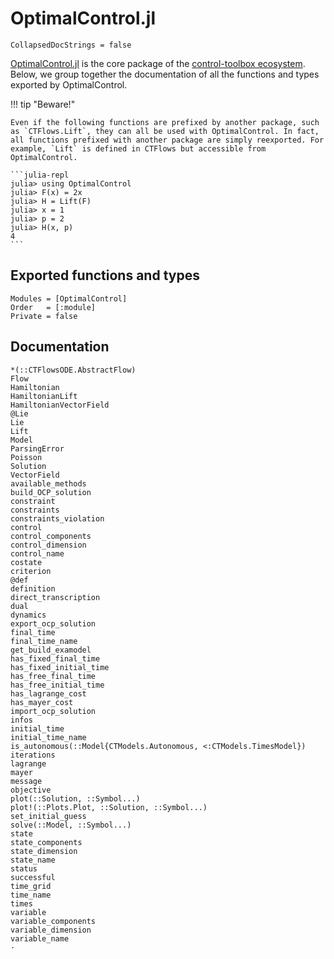 # OptimalControl.jl

```@meta
CollapsedDocStrings = false
```

[OptimalControl.jl](https://github.com/control-toolbox/OptimalControl.jl) is the core package of the [control-toolbox ecosystem](https://github.com/control-toolbox). Below, we group together the documentation of all the functions and types exported by OptimalControl.

!!! tip "Beware!"

    Even if the following functions are prefixed by another package, such as `CTFlows.Lift`, they can all be used with OptimalControl. In fact, all functions prefixed with another package are simply reexported. For example, `Lift` is defined in CTFlows but accessible from OptimalControl.

    ```julia-repl
    julia> using OptimalControl
    julia> F(x) = 2x
    julia> H = Lift(F)
    julia> x = 1
    julia> p = 2
    julia> H(x, p)
    4
    ```

## Exported functions and types

```@autodocs
Modules = [OptimalControl]
Order   = [:module]
Private = false
```

## Documentation

```@docs; canonical=true
*(::CTFlowsODE.AbstractFlow)
Flow
Hamiltonian
HamiltonianLift
HamiltonianVectorField
@Lie
Lie
Lift
Model
ParsingError
Poisson
Solution
VectorField
available_methods
build_OCP_solution
constraint
constraints
constraints_violation
control
control_components
control_dimension
control_name
costate
criterion
@def
definition
direct_transcription
dual
dynamics
export_ocp_solution
final_time
final_time_name
get_build_examodel
has_fixed_final_time
has_fixed_initial_time
has_free_final_time
has_free_initial_time
has_lagrange_cost
has_mayer_cost
import_ocp_solution
infos
initial_time
initial_time_name
is_autonomous(::Model{CTModels.Autonomous, <:CTModels.TimesModel})
iterations
lagrange
mayer
message
objective
plot(::Solution, ::Symbol...)
plot!(::Plots.Plot, ::Solution, ::Symbol...)
set_initial_guess
solve(::Model, ::Symbol...)
state
state_components
state_dimension
state_name
status
successful
time_grid
time_name
times
variable
variable_components
variable_dimension
variable_name
⋅
```
